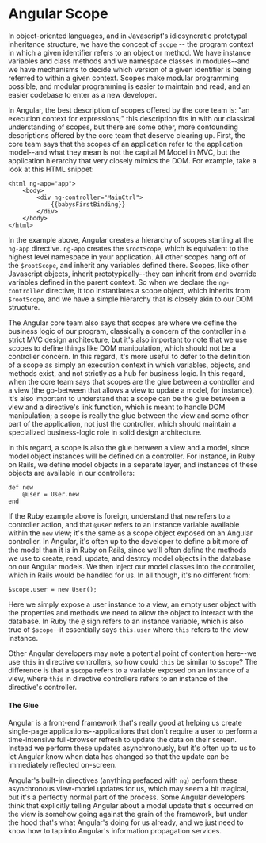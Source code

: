 # Angular Scope

In object-oriented languages, and in Javascript's idiosyncratic prototypal inheritance structure, we have the concept of `scope` -- the program context in which a given identifier refers to an object or method. We have instance variables and class methods and we namespace classes in modules--and we have mechanisms to decide which version of a given identifier is being referred to within a given context. Scopes make modular programming possible, and modular programming is easier to maintain and read, and an easier codebase to enter as a new developer. 

In Angular, the best description of scopes offered by the core team is: "an execution context for expressions;" this description fits in with our classical understanding of scopes, but there are some other, more confounding descriptions offered by the core team that deserve clearing up. First, the core team says that the scopes of an application refer to the application model--and what they mean is not the capital M Model in MVC, but the application hierarchy that very closely mimics the DOM. For example, take a look at this HTML snippet:

	<html ng-app="app">
		<body>
			<div ng-controller="MainCtrl">
				{{babysFirstBinding}}
			</div>
		</body>
	</html>
	
In the example above, Angular creates a hierarchy of scopes starting at the `ng-app` directive. `ng-app` creates the `$rootScope`, which is equivalent to the highest level namespace in your application. All other scopes hang off of the `$rootScope`, and inherit any variables defined there. Scopes, like other Javascript objects, inherit prototypically--they can inherit from and override variables defined in the parent context. So when we declare the `ng-controller` directive, it too instantiates a scope object, which inherits from `$rootScope`, and we have a simple hierarchy that is closely akin to our DOM structure. 

The Angular core team also says that scopes are where we define the business logic of our program, classically a concern of the controller in a strict MVC design architecture, but it's also important to note that we use scopes to define things like DOM manipulation, which should not be a controller concern. In this regard, it's more useful to defer to the definition of a scope as simply an execution context in which variables, objects, and methods exist, and not strictly as a hub for business logic. In this regard, when the core team says that scopes are the glue between a controller and a view (the go-between that allows a view to update a model, for instance), it's also important to understand that a scope can be the glue between a view and a directive's link function, which is meant to handle DOM manipulation; a scope is really the glue between the view and some other part of the application, not just the controller, which should maintain a specialized business-logic role in solid design architecture. 

In this regard, a scope is also the glue between a view and a model, since model object instances will be defined on a controller. For instance, in Ruby on Rails, we define model objects in a separate layer, and instances of these objects are available in our controllers:

	def new
		@user = User.new
	end

If the Ruby example above is foreign, understand that `new` refers to a controller action, and that `@user` refers to an instance variable available within the `new` view; it's the same as a scope object exposed on an Angular controller. In Angular, it's often up to the developer to define a bit more of the model than it is in Ruby on Rails, since we'll often define the methods we use to create, read, update, and destroy model objects in the database on our Angular models. We then inject our model classes into the controller, which in Rails would be handled for us. In all though, it's no different from:

	$scope.user = new User();
	
Here we simply expose a user instance to a view, an empty user object with the properties and methods we need to allow the object to interact with the database. In Ruby the `@` sign refers to an instance variable, which is also true of `$scope`--it essentially says `this.user` where `this` refers to the view instance. 

Other Angular developers may note a potential point of contention here--we use `this` in directive controllers, so how could `this` be similar to `$scope`? The difference is that a `$scope` refers to a variable exposed on an instance of a view, where `this` in directive controllers refers to an instance of the directive's controller. 

#### The Glue

Angular is a front-end framework that's really good at helping us create single-page applications--applications that don't require a user to perform a time-intensive full-browser refresh to update the data on their screen. Instead we perform these updates asynchronously, but it's often up to us to let Angular know when data has changed so that the update can be immediately reflected on-screen. 

Angular's built-in directives (anything prefaced with `ng`) perform these asynchronous view-model updates for us, which may seem a bit magical, but it's a perfectly normal part of the process. Some Angular developers think that explicitly telling Angular about a model update that's occurred on the view is somehow going against the grain of the framework, but under the hood that's what Angular's doing for us already, and we just need to know how to tap into Angular's information propagation services. 




